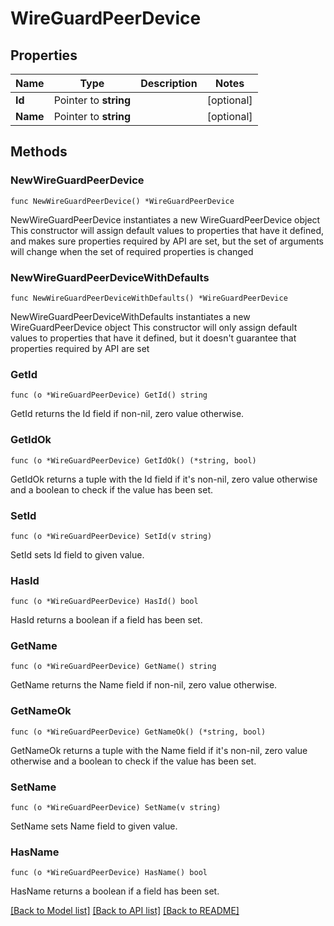 # WireGuardPeerDevice

## Properties

Name | Type | Description | Notes
------------ | ------------- | ------------- | -------------
**Id** | Pointer to **string** |  | [optional] 
**Name** | Pointer to **string** |  | [optional] 

## Methods

### NewWireGuardPeerDevice

`func NewWireGuardPeerDevice() *WireGuardPeerDevice`

NewWireGuardPeerDevice instantiates a new WireGuardPeerDevice object
This constructor will assign default values to properties that have it defined,
and makes sure properties required by API are set, but the set of arguments
will change when the set of required properties is changed

### NewWireGuardPeerDeviceWithDefaults

`func NewWireGuardPeerDeviceWithDefaults() *WireGuardPeerDevice`

NewWireGuardPeerDeviceWithDefaults instantiates a new WireGuardPeerDevice object
This constructor will only assign default values to properties that have it defined,
but it doesn't guarantee that properties required by API are set

### GetId

`func (o *WireGuardPeerDevice) GetId() string`

GetId returns the Id field if non-nil, zero value otherwise.

### GetIdOk

`func (o *WireGuardPeerDevice) GetIdOk() (*string, bool)`

GetIdOk returns a tuple with the Id field if it's non-nil, zero value otherwise
and a boolean to check if the value has been set.

### SetId

`func (o *WireGuardPeerDevice) SetId(v string)`

SetId sets Id field to given value.

### HasId

`func (o *WireGuardPeerDevice) HasId() bool`

HasId returns a boolean if a field has been set.

### GetName

`func (o *WireGuardPeerDevice) GetName() string`

GetName returns the Name field if non-nil, zero value otherwise.

### GetNameOk

`func (o *WireGuardPeerDevice) GetNameOk() (*string, bool)`

GetNameOk returns a tuple with the Name field if it's non-nil, zero value otherwise
and a boolean to check if the value has been set.

### SetName

`func (o *WireGuardPeerDevice) SetName(v string)`

SetName sets Name field to given value.

### HasName

`func (o *WireGuardPeerDevice) HasName() bool`

HasName returns a boolean if a field has been set.


[[Back to Model list]](../README.md#documentation-for-models) [[Back to API list]](../README.md#documentation-for-api-endpoints) [[Back to README]](../README.md)


